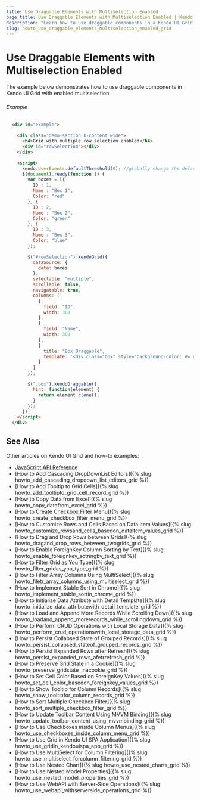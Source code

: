 ```yaml
---
title: Use Draggable Elements with Multiselection Enabled
page_title: Use Draggable Elements with Multiselection Enabled | Kendo UI Grid
description: "Learn how to use draggable components in a Kendo UI Grid widget with enabled multiselection."
slug: howto_use_draggable_elements_multiselection_enabled_grid
---
```


# Use Draggable Elements with Multiselection Enabled

The example below demonstrates how to use draggable components in Kendo UI Grid with enabled multiselection.

###### Example

```html
  <div id="example">

    <div class="demo-section k-content wide">
      <h4>Grid with multiple row selection enabled</h4>
      <div id="rowSelection"></div>
    </div>

    <script>
      kendo.UserEvents.defaultThreshold(0); //globally change the default defaultThreshold
      $(document).ready(function () {
        var boxes = [{
          ID : 1,
          Name : "Box 1",
          Color: "red"
        }, {
          ID : 2,
          Name : "Box 2",
          Color: "green"
        }, {
          ID : 3,
          Name : "Box 3",
          Color: "blue"
        }];

        $("#rowSelection").kendoGrid({
          dataSource: {
            data: boxes
          },
          selectable: "multiple",
          scrollable: false,
          navigatable: true,
          columns: [
            {
              field: "ID",
              width: 300
            },
            {
              field: "Name",
              width: 300
            },
            {
              title: "Box Draggable",
              template: '<div class="box" style="background-color: #= Color #; cursor: move; width: 20px; height: 20px; text-align: center; color: white;">#= ID #</div>'
            }
          ]
        });

        $(".box").kendoDraggable({
          hint: function(element) {
            return element.clone();
          }
        });
      });
    </script>
  </div>
```

## See Also

Other articles on Kendo UI Grid and how-to examples:

* [JavaScript API Reference](/api/javascript/ui/grid)
* [How to Add Cascading DropDownList Editors]({% slug howto_add_cascading_dropdown_list_editors_grid %})
* [How to Add Tooltip to Grid Cells]({% slug howto_add_tooltipto_grid_cell_record_grid %})
* [How to Copy Data from Excel]({% slug howto_copy_datafrom_excel_grid %})
* [How to Create Checkbox Filter Menu]({% slug howto_create_checkbox_filter_menu_grid %})
* [How to Customize Rows and Cells Based on Data Item Values]({% slug howto_customize_rowsand_cells_basedon_dataitem_values_grid %})
* [How to Drag and Drop Rows between Grids]({% slug howto_dragand_drop_rows_between_twogrids_grid %})
* [How to Enable ForeignKey Column Sorting by Text]({% slug howto_enable_foreignkey_sotringby_text_grid %})
* [How to Filter Grid as You Type]({% slug howto_filter_gridas_you_type_grid %})
* [How to Filter Array Columns Using MultiSelect]({% slug howto_filetr_array_columns_using_multiselect_grid %})
* [How to Implement Stable Sort in Chrome]({% slug howto_implement_stable_sortin_chrome_grid %})
* [How to Initialize Data Attribute with Detail Template]({% slug howto_initialize_data_attributewith_detail_template_grid %})
* [How to Load and Append More Records While Scrolling Down]({% slug howto_loadand_append_morerecords_while_scrollingdown_grid %})
* [How to Perform CRUD Operations with Local Storage Data]({% slug howto_perform_crud_operationswith_local_storage_data_grid %})
* [How to Persist Collapsed State of Grouped Records]({% slug howto_persist_collapsed_stateof_grouped_records_grid %})
* [How to Persist Expanded Rows after Refresh]({% slug howto_persist_expanded_rows_afetrrefresh_grid %})
* [How to Preserve Grid State in a Cookie]({% slug howto_preserve_gridstate_inacookie_grid %})
* [How to Set Cell Color Based on ForeignKey Values]({% slug howto_set_cell_color_basedon_foreignkey_values_grid %})
* [How to Show Tooltip for Column Records]({% slug howto_show_tooltipfor_column_records_grid %})
* [How to Sort Multiple Checkbox Filter]({% slug howto_sort_multiple_checkbox_filter_grid %})
* [How to Update Toolbar Content Using MVVM Binding]({% slug howto_update_toolbar_content_using_mvvmbinding_grid %})
* [How to Use Checkboxes inside Column Menus]({% slug howto_use_checkboxes_inside_column_menu_grid %})
* [How to Use Grid in Kendo UI SPA Application]({% slug howto_use_gridin_kendouispa_app_grid %})
* [How to Use MultiSelect for Column Filtering]({% slug howto_use_multiselect_forcolumn_filtering_grid %})
* [How to Use Nested Chart]({% slug howto_use_nested_charts_grid %})
* [How to Use Nested Model Properties]({% slug howto_use_nested_model_properties_grid %})
* [How to Use WebAPI with Server-Side Operations]({% slug howto_use_webapi_withserverside_operations_grid %})
